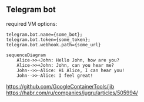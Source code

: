 ## Telegram bot

required VM options:

```
telegram.bot.name={some_bot};
telegram.bot.token={some_token};
telegram.bot.webhook.path={some_url}
```
```mermaid
sequenceDiagram
    Alice->>+John: Hello John, how are you?
    Alice->>+John: John, can you hear me?
    John-->>-Alice: Hi Alice, I can hear you!
    John-->>-Alice: I feel great!
```

https://github.com/GoogleContainerTools/jib
https://habr.com/ru/companies/jugru/articles/505994/
